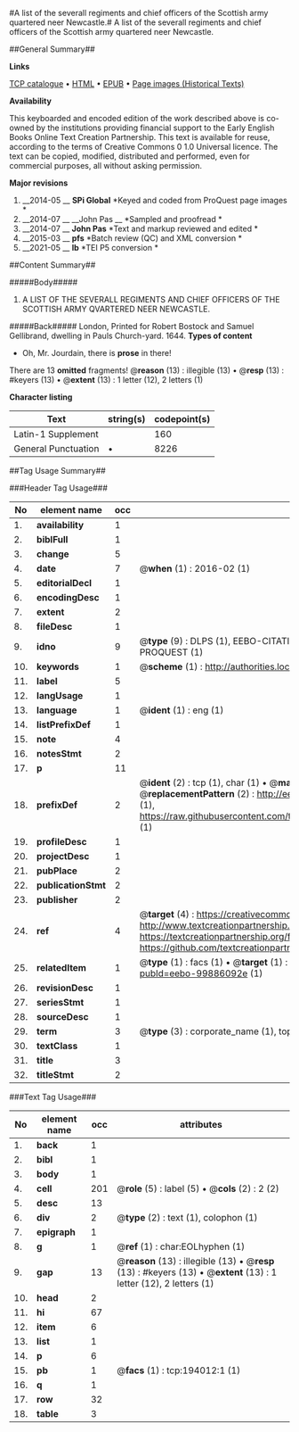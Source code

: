 #A list of the severall regiments and chief officers of the Scottish army quartered neer Newcastle.#
A list of the severall regiments and chief officers of the Scottish army quartered neer Newcastle.

##General Summary##

**Links**

[TCP catalogue](http://www.ota.ox.ac.uk/tcp/)  • 
[HTML](http://tei.it.ox.ac.uk/tcp/Texts-HTML/free/B26/B26072.html)  • 
[EPUB](http://tei.it.ox.ac.uk/tcp/Texts-EPUB/free/B26/B26072.epub) • 
[Page images (Historical Texts)](https://historicaltexts.jisc.ac.uk/eebo-99886092_194012e)

**Availability**

This keyboarded and encoded edition of the work described above is co-owned by the
    institutions providing financial support to the Early English Books Online Text Creation
    Partnership. This text is available for reuse, according to the terms of  Creative Commons 0 1.0 Universal
    licence. The text can be copied, modified, distributed and performed, even for commercial
    purposes, all without asking permission.

**Major revisions**

1. __2014-05 __ __SPi Global__ *Keyed and coded from ProQuest page images *
1. __2014-07 __ __John Pas __ *Sampled and proofread *
1. __2014-07 __ __John Pas__ *Text and markup reviewed and edited *
1. __2015-03 __ __pfs__ *Batch review (QC) and XML conversion *
1. __2021-05 __ __lb__ *TEI P5 conversion *

##Content Summary##

#####Body#####

1. A LIST OF THE SEVERALL REGIMENTS AND CHIEF OFFICERS OF THE SCOTTISH ARMY QVARTERED NEER NEWCASTLE.

#####Back#####
London, Printed for Robert Bostock and Samuel Gellibrand, dwelling in Pauls Church-yard. 1644.
**Types of content**

  * Oh, Mr. Jourdain, there is **prose** in there!

There are 13 **omitted** fragments! 
 @__reason__ (13) : illegible (13)  •  @__resp__ (13) : #keyers (13)  •  @__extent__ (13) : 1 letter (12), 2 letters (1)

**Character listing**


|Text|string(s)|codepoint(s)|
|---|---|---|
|Latin-1 Supplement| |160|
|General Punctuation|•|8226|

##Tag Usage Summary##

###Header Tag Usage###

|No|element name|occ|attributes|
|---|---|---|---|
|1.|__availability__|1||
|2.|__biblFull__|1||
|3.|__change__|5||
|4.|__date__|7| @__when__ (1) : 2016-02 (1)|
|5.|__editorialDecl__|1||
|6.|__encodingDesc__|1||
|7.|__extent__|2||
|8.|__fileDesc__|1||
|9.|__idno__|9| @__type__ (9) : DLPS (1), EEBO-CITATION (1), VID (1), EEBO-PROQUEST (1), STC (4), PROQUEST (1)|
|10.|__keywords__|1| @__scheme__ (1) : http://authorities.loc.gov/ (1)|
|11.|__label__|5||
|12.|__langUsage__|1||
|13.|__language__|1| @__ident__ (1) : eng (1)|
|14.|__listPrefixDef__|1||
|15.|__note__|4||
|16.|__notesStmt__|2||
|17.|__p__|11||
|18.|__prefixDef__|2| @__ident__ (2) : tcp (1), char (1)  •  @__matchPattern__ (2) : ([0-9\-]+):([0-9IVX]+) (1), (.+) (1)  •  @__replacementPattern__ (2) : http://eebo.chadwyck.com/downloadtiff?vid=$1&page=$2 (1), https://raw.githubusercontent.com/textcreationpartnership/Texts/master/tcpchars.xml#$1 (1)|
|19.|__profileDesc__|1||
|20.|__projectDesc__|1||
|21.|__pubPlace__|2||
|22.|__publicationStmt__|2||
|23.|__publisher__|2||
|24.|__ref__|4| @__target__ (4) : https://creativecommons.org/publicdomain/zero/1.0/ (1), http://www.textcreationpartnership.org/docs/. (1), https://textcreationpartnership.org/faq/#faq05 (1), https://github.com/textcreationpartnership (1)|
|25.|__relatedItem__|1| @__type__ (1) : facs (1)  •  @__target__ (1) : https://data.historicaltexts.jisc.ac.uk/view?pubId=eebo-99886092e (1)|
|26.|__revisionDesc__|1||
|27.|__seriesStmt__|1||
|28.|__sourceDesc__|1||
|29.|__term__|3| @__type__ (3) : corporate_name (1), topical_term (1), geographic_name (1)|
|30.|__textClass__|1||
|31.|__title__|3||
|32.|__titleStmt__|2||


###Text Tag Usage###

|No|element name|occ|attributes|
|---|---|---|---|
|1.|__back__|1||
|2.|__bibl__|1||
|3.|__body__|1||
|4.|__cell__|201| @__role__ (5) : label (5)  •  @__cols__ (2) : 2 (2)|
|5.|__desc__|13||
|6.|__div__|2| @__type__ (2) : text (1), colophon (1)|
|7.|__epigraph__|1||
|8.|__g__|1| @__ref__ (1) : char:EOLhyphen (1)|
|9.|__gap__|13| @__reason__ (13) : illegible (13)  •  @__resp__ (13) : #keyers (13)  •  @__extent__ (13) : 1 letter (12), 2 letters (1)|
|10.|__head__|2||
|11.|__hi__|67||
|12.|__item__|6||
|13.|__list__|1||
|14.|__p__|6||
|15.|__pb__|1| @__facs__ (1) : tcp:194012:1 (1)|
|16.|__q__|1||
|17.|__row__|32||
|18.|__table__|3||
